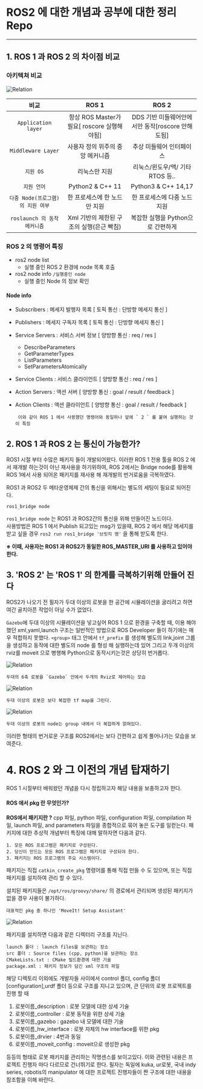 # ROS2 에 대한 개념과 공부에 대한 정리 Repo
---


## 1. ROS 1 과 ROS 2 의 차이점 비교

### 아키텍쳐 비교
![Relation](./picture/ros_diffrence.png)

| 비교 | ROS 1 | ROS 2 |
| :--------: | :--------: | :--------: | 
|`Application layer` | 항상 ROS Master가 필요[ roscore 실행해야됨] | DDS 기반 미들웨어안에서만 동작[roscore 안해도됨] | 
|`Middleware Layer`| 사용자 정의 위주의 중앙 메커니즘| 추상 미들웨어 인터페이스 | 
|`지원 OS`|리눅스만 지원| 리눅스/윈도우/맥/ 기타 RTOS 등..| 
|`지원 언어`|Python2 & C++ 11| Python3 & C++ 14,17| 
|`다중 Node(프로그램)의 지원 여부`|한 프로세스에 한 노드만 지원| 한 프로세스에 다중 노드 지원| 
|`roslaunch 의 동작 메커니즘`|Xml 기반의 제한된 구조의 실행(은근 빡침)| 복잡한 실행을 Python으로 간편하게|

### ROS 2 의 명령어 특징
 - ros2 node list
   - 실행 중인 ROS 2 환경에 node 목록 호출
 - ros2 node info `/실행중인 node`
   - 실행 중인 Node 의 정보 확인
#### Node info
 - Subscribers : 메세지 발행자 목록 [ 토픽 통신 : 단방향 메세지 통신 ]
 - Publishers : 메세지 구독자 목록  [ 토픽 통신 : 단방향 메세지 통신 ]
 - Service Servers : 서비스 서버 정보 [ 양방향 통신 : req / res ]
   - DescribeParameters
   - GetParameterTypes
   - ListParameters
   - SetParametersAtomically
 - Service Clients : 서비스 클라이언트 [ 양방향 통신 : req / res ]
 - Action Servers : 액션 서버 [ 양방향 통신 : goal / result / feedback ] 
 - Action Clients : 액션 클라이언트 [ 양방향 통신 : goal / result / feedback ]


        이와 같이 ROS 1 에서 사용했던 명령어와 동일하나 앞에 ` 2 ` 를 붙여 실행하는 것이 특징

## 2. ROS 1 과 ROS 2 는 통신이 가능한가?

ROS1 시절 부터 수많은 패키지 들이 개발되어왔다. 이러한 ROS 1 전용 툴을 ROS 2 에서 재개발 하는것이 아닌 재사용을 하기위하여, ROS 2에서는 Bridge node를 활용해 ROS 1에서 사용 되어온 패키지를 재사용 해 재개발의 번거로움을 극복하였다.

ROS1 과 ROS2 두 메타운영체제 간의 통신을 위해서는 별도의 세팅이 필요로 되어진다.

    ros1_bridge node

`ros1_bridge node` 는 ROS1 과 ROS2간의 통신을 위해 만들어진 노드이다.  
사용방법은 ROS 1 에서 Publish 되고있는 msg가 있을때, ROS 2 에서 해당 메세지를 받고 싶을 경우 `ros2 run ros1_bridge '브릿지 명'` 을 통해 받도록 한다.

__※ 이때, 사용자는 ROS1 과 ROS2가 동일한 ROS_MASTER_URI 를 사용하고 있어야 한다.__

## 3. 'ROS 2' 는 'ROS 1' 의 한계를 극복하기위해 만들어 진다

ROS2가 나오기 전 필자가 두대 이상의 로봇을 한 공간에 시뮬레이션을 굴리려고 하면 여간 골치아픈 작업이 아닐 수가 없었다.

`Gazebo`에 두대 이상의 시뮬레이션을 넣고싶어 ROS 1 으로 환경을 구축할 때, 이용 해야했던 xml,yaml,launch 구조는 일반적인 방법으로  ROS Developer 들이 하기에는 매우 적합하지 못했다. `<group>` 태그 안에서 `tf_prefix` 를 생성해 별도의 link,joint 그룹을 생성하고 동작에 대한 별도의 node 를 형성 해 실행하는데 있어 그리고 두개 이상의 rviz를 moveit 으로 병행해 Python으로 동작시키는것은 상당히 번거롭다.


![Relation](./picture/1.png)

    두대의 6축 로봇을 `Gazebo` 안에서 두개의 Rviz로 제어하는 모습

![Relation](./picture/2.png)
   
    두대 이상의 로봇은 보다 복잡한 tf map을 그린다.
![Relation](./picture/3.png)

    두대 이상의 로봇의 node는 group 내에서 더 복잡하게 얽혀있다.

이러한 형태의 번거로운 구조를 ROS2에서는 보다 간편하고 쉽게 풀어나가는 모습을 보여준다.

# 4. ROS 2 와 그 이전의 개념 탑재하기
ROS 1 시절부터 배워왔던 개념을 다시 정립하고자 해당 내용을 보충하고자 한다. 

#### ROS 에서 pkg 란 무엇인가?

__ROS에서 패키지란 ?__ 
cpp 파일, python 파일, configuration 파일, compilation 파일, launch 파일, and parameters 파일을 종합적으로 묶어 놓은 도구를 일컫는다. 패키지에 대한 추상적 개념부터 특징에 대해 말하자면 다음과 같다.

    1. 모든 ROS 프로그램은 패키지로 구성된다.
    2. 당신이 만드는 모든 ROS 프로그램은 패키지로 구성되야 한다.
    3. 패키지는 ROS 프로그램의 주요 시스템이다.

패키지는 직접 `catkin_create_pkg` 명령어를 통해 직접 만들 수 도 있으며, 또는 직접 패키지를 설치하여 관리 할 수 있다.

설치된 패키지들은 `/opt/ros/groovy/share/` 의 경로에서 관리되며 생성된 패키지가 없을 경우 사용이 불가하다. 

    대표적인 pkg 중 하나인 'MoveIt! Setup Assistant'

![Relation](./picture/4.png)

패키지를 설치하면 다음과 같은 디렉터리 구조를 지닌다.

    launch 폴더 : launch files을 보관하는 장소
    src 폴더 : Source files (cpp, python)을 보관하는 장소
    CMakeLists.txt : CMake 빌드환경에 대한 기술
    package.xml : 패키지 정보가 담긴 xml 구조의 파일

해당 디렉토리 이외에도 개발자들 사이에서 control 폴더, config 폴더[configuration],urdf 폴더 등으로 구조를 지니고 있으며, 큰 단위의 로봇 프로젝트를 진행 할 때

1. 로봇이름_description : 로봇 모델에 대한 상세 기술
2. 로봇이름_controller : 로봇 동작을 위한 상세 기술
3. 로봇이름_gazebo : gazebo 내 모델에 대한 기술
4. 로봇이름_hw_interface : 로봇 자체의 hw interface를 위한 pkg
5. 로봇이름_drvier : 4번과 동일
6. 로봇이름_moveit_config : moveit으로 생성한 pkg

등등의 형태로 로봇 패키지를 관리하는 작명센스를 보이고있다. 이와 관련된 내용은 프로젝트 진행자 마다 다르므로 건너뛰기로 한다. 필자는 독일에 kuka, ur로봇, 국내 indy series, robotis의 manipulator 에 대한 프로젝트 진행자들이 짠 구조에 대한 내용을 참조함을 이해 바란다.

